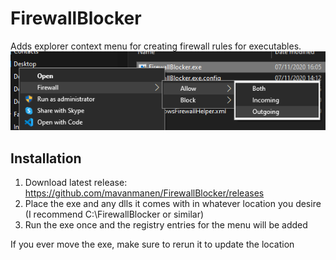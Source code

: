 # FirewallBlocker
Adds explorer context menu for creating firewall rules for executables.
![Screenshot](https://github.com/mavanmanen/FirewallBlocker/blob/master/img/Screenshot%202020-11-07%20160715.png?raw=true)

## Installation
1. Download latest release: https://github.com/mavanmanen/FirewallBlocker/releases
2. Place the exe and any dlls it comes with in whatever location you desire (I recommend C:\FirewallBlocker or similar)
3. Run the exe once and the registry entries for the menu will be added

If you ever move the exe, make sure to rerun it to update the location
